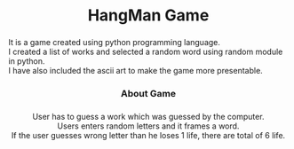 <h1 align="center">HangMan Game</h1>

###

<p align="left">It is a game created using python programming language.<br>I created a list of works and selected a random word using random module in python.<br>I have also included the ascii art to make the game more presentable.</p>

###

<h3 align="center">About Game</h3>

###

<p align="center">User has to guess a work which was guessed by the computer.<br>Users enters random letters and it frames a word.<br>If the user guesses wrong letter than he loses 1 life, there are total of 6 life.</p>

###
